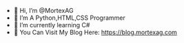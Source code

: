 - 👋 Hi, I’m @MortexAG
- 👀 I’m A Python,HTML,CSS Programmer
- 🌱 I’m currently learning C#
- 📔 You Can Visit My Blog Here: https://blog.mortexag.com

<!---
MortexAG/MortexAG is a ✨ special ✨ repository because its `README.md` (this file) appears on your GitHub profile.
You can click the Preview link to take a look at your changes.
--->
